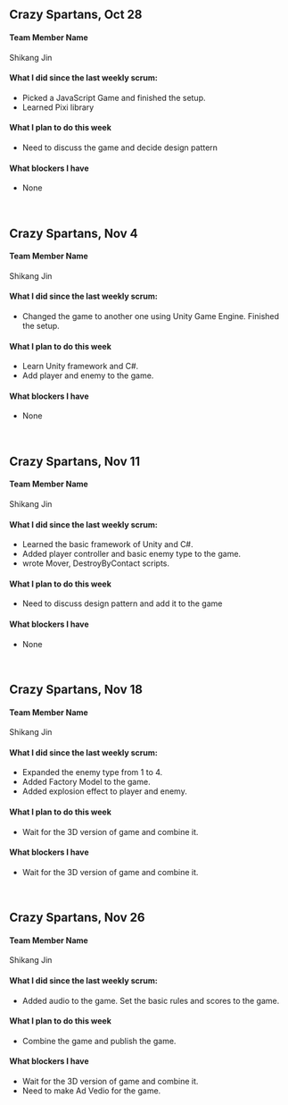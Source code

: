 ## Crazy Spartans, Oct 28

#### **Team Member Name**
Shikang Jin
<br>

#### **What I did since the last weekly scrum:**
 - Picked a JavaScript Game and finished the setup.
 - Learned Pixi library

#### **What I plan to do this week**
 - Need to discuss the game and decide design pattern 

#### **What blockers I have**
 - None

<br>


## Crazy Spartans, Nov 4

#### **Team Member Name**
Shikang Jin
<br>

#### **What I did since the last weekly scrum:**
 - Changed the game to another one using Unity Game Engine. Finished the setup.

#### **What I plan to do this week**
 - Learn Unity framework and C#.
 - Add player and enemy to the game.

#### **What blockers I have**
 - None

<br>

## Crazy Spartans, Nov 11

#### **Team Member Name**
Shikang Jin
<br>

#### **What I did since the last weekly scrum:**
 - Learned the basic framework of Unity and C#.
 - Added player controller and basic enemy type to the game.
 - wrote Mover, DestroyByContact scripts.

#### **What I plan to do this week**
 - Need to discuss design pattern and add it to the game

#### **What blockers I have**
 - None

 <br>

## Crazy Spartans, Nov 18

#### **Team Member Name**
Shikang Jin
<br>

#### **What I did since the last weekly scrum:**
 - Expanded the enemy type from 1 to 4.
 - Added Factory Model to the game.
 - Added explosion effect to player and enemy.

#### **What I plan to do this week**
 - Wait for the 3D version of game and combine it.

#### **What blockers I have**
 - Wait for the 3D version of game and combine it. 

<br>

## Crazy Spartans, Nov 26

#### **Team Member Name**
Shikang Jin
<br>

#### **What I did since the last weekly scrum:**
 - Added audio to the game. Set the basic rules and scores to the game. 

#### **What I plan to do this week**
 - Combine the game and publish the game.

#### **What blockers I have**
 - Wait for the 3D version of game and combine it.
 - Need to make Ad Vedio for the game.
